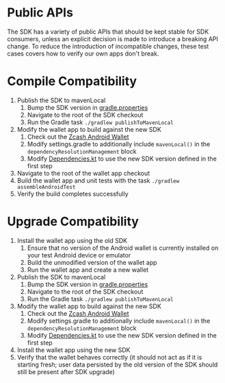 # Public APIs
The SDK has a variety of public APIs that should be kept stable for SDK consumers, unless an explicit decision is made to introduce a breaking API change.  To reduce the introduction of incompatible changes, these test cases covers how to verify our own apps don't break.

# Compile Compatibility
1. Publish the SDK to mavenLocal
    1. Bump the SDK version in [gradle.properties](../../gradle.properties)
    1. Navigate to the root of the SDK checkout
    1. Run the Gradle task `./gradlew publishToMavenLocal`
1. Modify the wallet app to build against the new SDK
    1. Check out the [Zcash Android Wallet](https://github.com/zcash/zcash-android-wallet)
    1. Modify settings.gradle to additionally include `mavenLocal()` in the `dependencyResolutionManagement` block
    1. Modify [Dependencies.kt](https://github.com/zcash/zcash-android-wallet/blob/master/buildSrc/src/main/java/cash/z/ecc/android/Dependencies.kt) to use the new SDK version defined in the first step
1. Navigate to the root of the wallet app checkout
1. Build the wallet app and unit tests with the task `./gradlew assembleAndroidTest`
1. Verify the build completes successfully

# Upgrade Compatibility
1. Install the wallet app using the old SDK
    1. Ensure that no version of the Android wallet is currently installed on your test Android device or emulator
    1. Build the unmodified version of the wallet app
    1. Run the wallet app and create a new wallet
1. Publish the SDK to mavenLocal
    1. Bump the SDK version in [gradle.properties](../../gradle.properties)
    1. Navigate to the root of the SDK checkout
    1. Run the Gradle task `./gradlew publishToMavenLocal`
1. Modify the wallet app to build against the new SDK
    1. Check out the [Zcash Android Wallet](https://github.com/zcash/zcash-android-wallet)
    1. Modify settings.gradle to additionally include `mavenLocal()` in the `dependencyResolutionManagement` block
    1. Modify [Dependencies.kt](https://github.com/zcash/zcash-android-wallet/blob/master/buildSrc/src/main/java/cash/z/ecc/android/Dependencies.kt) to use the new SDK version defined in the first step
1. Install the wallet app using the new SDK
1. Verify that the wallet behaves correctly (it should not act as if it is starting fresh; user data persisted by the old version of the SDK should still be present after SDK upgrade)